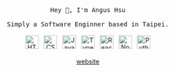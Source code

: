 <p align="center">
  <samp>
    Hey 👋, I'm Angus Hsu
    <br/><br/>
    Simply a Software Enginner based in Taipei.
  </samp>
  <br/><br/>
  <img height="30" src="https://user-images.githubusercontent.com/26132913/209638686-e57cec43-5a6a-483e-886e-2421161fb39b.png" alt="HTML">
  &nbsp;
  <img height="30" src="https://user-images.githubusercontent.com/26132913/209639049-9b4dfdbe-03c0-42c7-9d45-eb7bc862ee1e.png" alt="CSS">
  &nbsp;
  <img height="30" src="https://user-images.githubusercontent.com/26132913/209639296-50f22b8e-b2e6-4495-9d05-5cf350fa6e60.png" alt="JavaScript">
  &nbsp;
  <img height="30" src="https://user-images.githubusercontent.com/26132913/209639498-1a36cf40-1af3-4a65-9a05-392a65f181d0.png" alt="TypeScript">
  &nbsp;
  <img height="30" src="https://user-images.githubusercontent.com/26132913/209639991-7536fc95-74ca-4acd-8e28-19cccbc0616b.png" alt="ReactJS">
  &nbsp;
  <img height="30" src="https://user-images.githubusercontent.com/26132913/209639908-add7f23e-3733-4452-a325-744bffedc01f.png" alt="Node.js">
  &nbsp;
  <img height="30" src="https://user-images.githubusercontent.com/26132913/209639825-961ef527-c13f-45a1-97c1-35840239cd53.png" alt="Python">
  <br/><br/>
  <a href="https://angushsu.me/">website</a>
</p>
